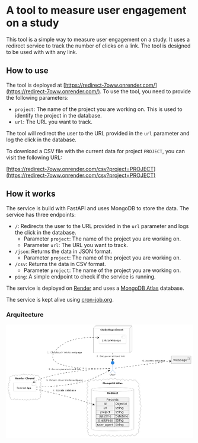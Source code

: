 # A tool to measure user engagement on a study

This tool is a simple way to measure user engagement on a study. It uses a redirect service to track the number of clicks on a link. The tool is designed to be used with with any link.

## How to use

The tool is deployed at [https://redirect-7oww.onrender.com/](https://redirect-7oww.onrender.com/). To use the tool, you need to provide the following parameters:

- `project`: The name of the project you are working on. This is used to identify the project in the database.
- `url`: The URL you want to track.

The tool will redirect the user to the URL provided in the `url` parameter and log the click in the database.

To download a CSV file with the current data for project `PROJECT`, you can visit the following URL:

[https://redirect-7oww.onrender.com/csv?project=PROJECT](https://redirect-7oww.onrender.com/csv?project=PROJECT)

## How it works

The service is build with FastAPI and uses MongoDB to store the data. The service has three endpoints:

- `/`: Redirects the user to the URL provided in the `url` parameter and logs the click in the database.
  - Parameter `project`: The name of the project you are working on.
  - Parameter `url`: The URL you want to track.
- `/json`: Returns the data in JSON format.
  - Parameter `project`: The name of the project you are working on.
- `/csv`: Returns the data in CSV format.
  - Parameter `project`: The name of the project you are working on.
- `ping`: A simple endpoint to check if the service is running.

The service is deployed on [Render](https://render.com/) and uses a [MongoDB Atlas](https://www.mongodb.com/cloud/atlas) database.

The service is kept alive using [cron-job.org](https://cron-job.org/).

### Arquitecture

![Architecture](images/architecture.png)

